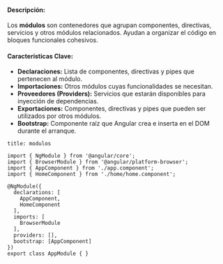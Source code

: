 #### **Descripción:**

Los **módulos** son contenedores que agrupan componentes, directivas, servicios y otros módulos relacionados. Ayudan a organizar el código en bloques funcionales cohesivos.

#### **Características Clave:**

- **Declaraciones:** Lista de componentes, directivas y pipes que pertenecen al módulo.
- **Importaciones:** Otros módulos cuyas funcionalidades se necesitan.
- **Proveedores (Providers):** Servicios que estarán disponibles para inyección de dependencias.
- **Exportaciones:** Componentes, directivas y pipes que pueden ser utilizados por otros módulos.
- **Bootstrap:** Componente raíz que Angular crea e inserta en el DOM durante el arranque.

```ad-important
title: modulos
```
```
import { NgModule } from '@angular/core';
import { BrowserModule } from '@angular/platform-browser';
import { AppComponent } from './app.component';
import { HomeComponent } from './home/home.component';

@NgModule({
  declarations: [
    AppComponent,
    HomeComponent
  ],
  imports: [
    BrowserModule
  ],
  providers: [],
  bootstrap: [AppComponent]
})
export class AppModule { }
```

